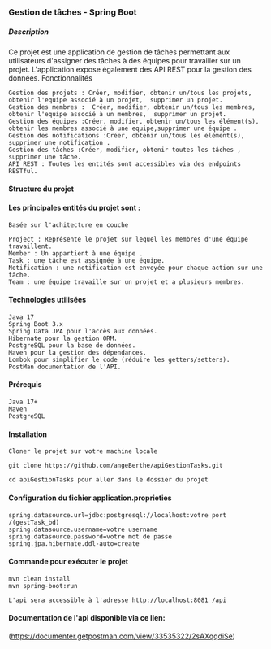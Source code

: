

### **Gestion de tâches - Spring Boot**

##### **Description**

Ce projet est une application de gestion de tâches permettant aux utilisateurs d'assigner des tâches à des équipes pour travailler sur un projet. L'application expose également des API REST pour la gestion des données.
Fonctionnalités

    Gestion des projets : Créer, modifier, obtenir un/tous les projets, obtenir l'equipe associé à un projet,  supprimer un projet.
    Gestion des membres :  Créer, modifier, obtenir un/tous les membres, obtenir l'equipe associé à un membres,  supprimer un projet.
    Gestion des équipes :Créer, modifier, obtenir un/tous les élément(s), obtenir les membres associé à une equipe,supprimer une équipe .
    Gestion des notifications :Créer, obtenir un/tous les élément(s), supprimer une notification .
    Gestion des tâches :Créer, modifier, obtenir toutes les tâches , supprimer une tâche.
    API REST : Toutes les entités sont accessibles via des endpoints RESTful.

#### **Structure du projet**

#### **Les principales entités du projet sont :**

    Basée sur l'achitecture en couche

    Project : Représente le projet sur lequel les membres d'une équipe travaillent.
    Member : Un appartient à une équipe .
    Task : une tâche est assignée à une équipe.
    Notification : une notification est envoyée pour chaque action sur une tâche.
    Team : une équipe travaille sur un projet et a plusieurs membres.

#### **Technologies utilisées**

    Java 17
    Spring Boot 3.x
    Spring Data JPA pour l'accès aux données.
    Hibernate pour la gestion ORM.
    PostgreSQL pour la base de données.
    Maven pour la gestion des dépendances.
    Lombok pour simplifier le code (réduire les getters/setters).
    PostMan documentation de l'API.

#### **Prérequis**

    Java 17+
    Maven
    PostgreSQL

#### **Installation**

    Cloner le projet sur votre machine locale

    git clone https://github.com/angeBerthe/apiGestionTasks.git

    cd apiGestionTasks pour aller dans le dossier du projet

#### **Configuration du fichier application.proprieties**

    spring.datasource.url=jdbc:postgresql://localhost:votre port /(gestTask_bd)
    spring.datasource.username=votre username
    spring.datasource.password=votre mot de passe
    spring.jpa.hibernate.ddl-auto=create

#### **Commande pour exécuter le projet**

    mvn clean install
    mvn spring-boot:run

    L'api sera accessible à l'adresse http://localhost:8081 /api

#### **Documentation de l'api disponible via ce lien:**

(https://documenter.getpostman.com/view/33535322/2sAXqqdiSe)

